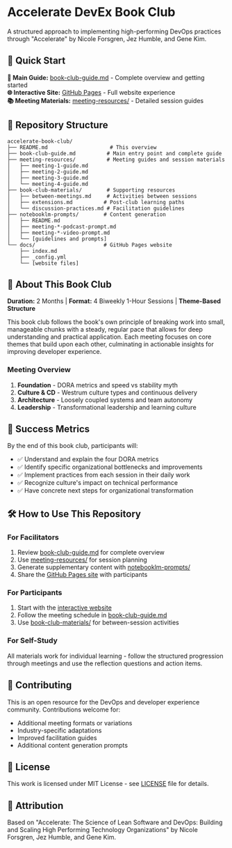 # Accelerate DevEx Book Club

A structured approach to implementing high-performing DevOps practices through "Accelerate" by Nicole Forsgren, Jez Humble, and Gene Kim.

## 🚀 Quick Start

**📖 Main Guide:** [book-club-guide.md](book-club-guide.md) - Complete overview and getting started  
**🌐 Interactive Site:** [GitHub Pages](https://mhenke.github.io/accelerate-book-club/) - Full website experience  
**📚 Meeting Materials:** [meeting-resources/](meeting-resources/) - Detailed session guides  

## 📁 Repository Structure

```
accelerate-book-club/
├── README.md                    # This overview
├── book-club-guide.md          # Main entry point and complete guide
├── meeting-resources/          # Meeting guides and session materials
│   ├── meeting-1-guide.md
│   ├── meeting-2-guide.md
│   ├── meeting-3-guide.md
│   └── meeting-4-guide.md
├── book-club-materials/        # Supporting resources
│   ├── between-meetings.md     # Activities between sessions
│   ├── extensions.md          # Post-club learning paths
│   └── discussion-practices.md # Facilitation guidelines
├── notebooklm-prompts/        # Content generation
│   ├── README.md
│   ├── meeting-*-podcast-prompt.md
│   ├── meeting-*-video-prompt.md
│   └── [guidelines and prompts]
└── docs/                      # GitHub Pages website
    ├── index.md
    ├── _config.yml
    └── [website files]
```

## 📖 About This Book Club

**Duration:** 2 Months | **Format:** 4 Biweekly 1-Hour Sessions | **Theme-Based Structure**

This book club follows the book's own principle of breaking work into small, manageable chunks with a steady, regular pace that allows for deep understanding and practical application. Each meeting focuses on core themes that build upon each other, culminating in actionable insights for improving developer experience.

### Meeting Overview
1. **Foundation** - DORA metrics and speed vs stability myth
2. **Culture & CD** - Westrum culture types and continuous delivery
3. **Architecture** - Loosely coupled systems and team autonomy  
4. **Leadership** - Transformational leadership and learning culture

## 🎯 Success Metrics

By the end of this book club, participants will:
- ✅ Understand and explain the four DORA metrics
- ✅ Identify specific organizational bottlenecks and improvements
- ✅ Implement practices from each session in their daily work
- ✅ Recognize culture's impact on technical performance
- ✅ Have concrete next steps for organizational transformation

## 🛠️ How to Use This Repository

### For Facilitators
1. Review [book-club-guide.md](book-club-guide.md) for complete overview
2. Use [meeting-resources/](meeting-resources/) for session planning
3. Generate supplementary content with [notebooklm-prompts/](notebooklm-prompts/)
4. Share the [GitHub Pages site](https://mhenke.github.io/accelerate-book-club/) with participants

### For Participants  
1. Start with the [interactive website](https://mhenke.github.io/accelerate-book-club/)
2. Follow the meeting schedule in [book-club-guide.md](book-club-guide.md)
3. Use [book-club-materials/](book-club-materials/) for between-session activities

### For Self-Study
All materials work for individual learning - follow the structured progression through meetings and use the reflection questions and action items.

## 🤝 Contributing

This is an open resource for the DevOps and developer experience community. Contributions welcome for:
- Additional meeting formats or variations
- Industry-specific adaptations
- Improved facilitation guides
- Additional content generation prompts

## 📄 License

This work is licensed under MIT License - see [LICENSE](LICENSE) file for details.

## 🙏 Attribution

Based on "Accelerate: The Science of Lean Software and DevOps: Building and Scaling High Performing Technology Organizations" by Nicole Forsgren, Jez Humble, and Gene Kim.
